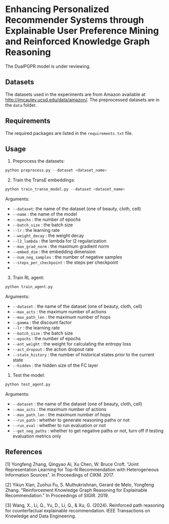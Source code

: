 # Enhancing Personalized Recommender Systems through Explainable User Preference Mining and Reinforced Knowledge Graph Reasoning 

The DualPGPR model is under reviewing. 

## Datasets
The datasets used in the experiments are from Amazon available at http://jmcauley.ucsd.edu/data/amazon/. The preprocessed datasets are in the `data` folder.

## Requirements
The required packages are listed in the `requirements.txt` file.

## Usage
1. Preprocess the datasets: 
```python
python preprocess.py --dataset <dataset_name>
```

2. Train the TransE embeddings:
```python
python train_transe_model.py --dataset <dataset_name>
```
Arguments:
- `--dataset`: the name of the dataset (one of beauty, cloth, cell)
-  `--name` : the name of the model
-  `--epochs` : the number of epochs
-  `--batch_size` : the batch size
-  `--lr` : the learning rate
-  `--weight_decay` : the weight decay
-  `--l2_lambda` : the lambda for l2 regularization
-  `--max_grad_norm` : the maximum gradient norm
-  `--embed_dim` : the embedding dimension
-  `--num_neg_samples` : the number of negative samples
-  `--steps_per_checkpoint` : the steps per checkpoint
-  
3. Train RL agent:
```python
python train_agent.py
```
Arguments:
- `--dataset` : the name of the dataset (one of beauty, cloth, cell)
-  `--max_acts` : the maximum number of actions
-  `--max_path_len` : the maximum number of hops
-  `--gamma` : the discount factor
-  `--lr` : the learning rate
-  `--batch_size` : the batch size
-  `--epochs` : the number of epochs
-  `--ent_weight` : the weight for calculating the entropy loss
-  `--act_dropout` : the action dropout rate
-  `--state_history` : the number of historical states prior to the current state
-  `--hidden` : the hidden size of the FC layer
1. Test the model:
```python
python test_agent.py
```
Arguments:
- `--dataset` : the name of the dataset (one of beauty, cloth, cell)
- `--max_acts` : the maximum number of actions
- `--max_path_len` : the maximum number of hops
- `--run_path` : whether to generate reasoning paths or not
- `--run_eval` : whether to run evaluation or not
- `--get_neg_paths` : whether to get negative paths or not, turn off if testing evaluation metrics only
  

## References
[1] Yongfeng Zhang, Qingyao Ai, Xu Chen, W. Bruce Croft. "Joint Representation Learning for Top-N Recommendation with Heterogeneous Information Sources". In Proceedings of CIKM. 2017.

[2] Yikun Xian, Zuohui Fu, S. Muthukrishnan, Gerard de Melo, Yongfeng Zhang. "Reinforcement Knowledge Graph Reasoning for Explainable Recommendation." In Proceedings of SIGIR. 2019.

[3] Wang, X., Li, Q., Yu, D., Li, Q., & Xu, G. (2024). Reinforced path reasoning for counterfactual explainable recommendation. IEEE Transactions on Knowledge and Data Engineering.

